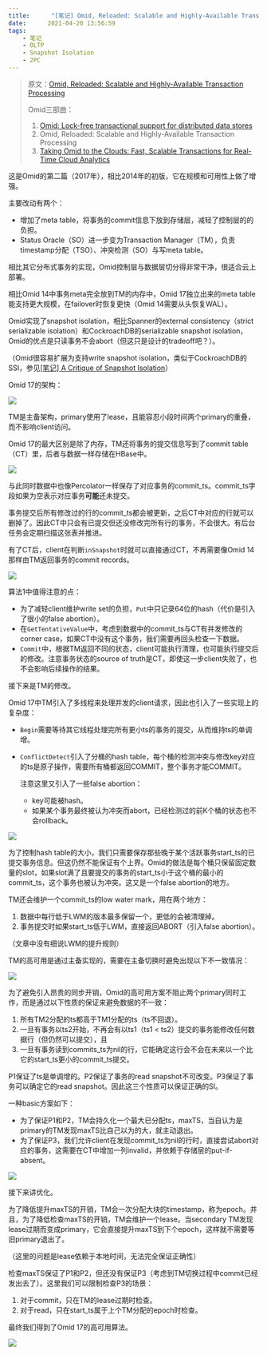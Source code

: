 ```yaml
---
title:      "[笔记] Omid, Reloaded: Scalable and Highly-Available Transaction Processing"
date:      2021-04-20 13:56:59
tags:
    - 笔记
    - OLTP
    - Snapshot Isolation
    - 2PC
---
```


> 原文：[Omid, Reloaded: Scalable and Highly-Available Transaction Processing](https://www.usenix.org/conference/fast17/technical-sessions/presentation/shacham)
>
> Omid三部曲：
> 1. [Omid: Lock-free transactional support for distributed data stores](/2021/04/17/omid-lock-free-transactional-support-for-distributed-data-stores)
> 2. Omid, Reloaded: Scalable and Highly-Available Transaction Processing
> 3. [Taking Omid to the Clouds: Fast, Scalable Transactions for Real-Time Cloud Analytics](/2021/04/21/taking-omid-to-the-clouds-fast-scalable-transactions-for-real-time-cloud-analytics)

这是Omid的第二篇（2017年），相比2014年的初版，它在规模和可用性上做了增强。

主要改动有两个：
- 增加了meta table，将事务的commit信息下放到存储层，减轻了控制层的的负担。
- Status Oracle（SO）进一步变为Transaction Manager（TM），负责timestamp分配（TSO）、冲突检测（SO）与写meta table。

相比其它分布式事务的实现，Omid控制层与数据层切分得非常干净，很适合云上部署。

相比Omid 14中事务meta完全放到TM的内存中，Omid 17独立出来的meta table能支持更大规模，在failover时恢复更快（Omid 14需要从头恢复WAL）。

Omid实现了snapshot isolation，相比Spanner的external consistency（strict serializable isolation）和CockroachDB的serializable snapshot isolation，Omid的优点是只读事务不会abort（但这只是设计的tradeoff吧？）。

（Omid很容易扩展为支持write snapshot isolation，类似于CockroachDB的SSI，参见[[笔记] A Critique of Snapshot Isolation](/2021/03/30/a-critique-of-snapshot-isolation)）

<!--more-->

Omid 17的架构：

![](/images/2021-04/omid-17-01.png)

TM是主备架构，primary使用了lease，且能容忍小段时间两个primary的重叠，而不影响client访问。

Omid 17的最大区别是除了内存，TM还将事务的提交信息写到了commit table（CT）里，后者与数据一样存储在HBase中。

![](/images/2021-04/omid-17-02.png)

与此同时数据中也像Percolator一样保存了对应事务的commit_ts。commit_ts字段如果为空表示对应事务**可能**还未提交。

事务提交后所有修改过的行的commit_ts都会被更新，之后CT中对应的行就可以删掉了。因此CT中只会有已提交但还没修改完所有行的事务，不会很大。有后台任务会定期扫描这张表并推进。

有了CT后，client在判断`inSnapshot`时就可以直接通过CT，不再需要像Omid 14那样由TM返回事务的commit records。

![](/images/2021-04/omid-17-03.png)

算法1中值得注意的点：
- 为了减轻client维护write set的负担，`Put`中只记录64位的hash（代价是引入了很小的false abortion）。
- 在`GetTentativeValue`中，考虑到数据中的commit_ts与CT有并发修改的corner case，如果CT中没有这个事务，我们需要再回头检查一下数据。
- `Commit`中，根据TM返回不同的状态，client可能执行清理，也可能执行提交后的修改。注意事务状态的source of truth是CT，即使这一步client失败了，也不会影响后续操作的结果。

接下来是TM的修改。

Omid 17中TM引入了多线程来处理并发的client请求，因此也引入了一些实现上的复杂度：
- `Begin`需要等待其它线程处理完所有更小ts的事务的提交，从而维持ts的单调增。
- `ConflictDetect`引入了分桶的hash table，每个桶的检测冲突与修改key对应的ts是原子操作，需要所有桶都返回COMMIT，整个事务才能COMMIT。
    
    注意这里又引入了一些false abortion：
    - key可能被hash。
    - 如果某个事务最终被认为冲突而abort，已经检测过的前K个桶的状态也不会rollback。

![](/images/2021-04/omid-17-04.png)

为了控制hash table的大小，我们只需要保存那些晚于某个活跃事务start_ts的已提交事务信息。但这仍然不能保证有个上界。Omid的做法是每个桶只保留固定数量的slot，如果slot满了且要提交的事务的start_ts小于这个桶的最小的commit_ts，这个事务也被认为冲突。这又是一个false abortion的地方。

TM还会维护一个commit_ts的low water mark，用在两个地方：
1. 数据中每行低于LWM的版本最多保留一个，更低的会被清理掉。
1. 事务提交时如果start_ts低于LWM，直接返回ABORT（引入false abortion）。

（文章中没有细说LWM的提升规则）

TM的高可用是通过主备实现的，需要在主备切换时避免出现以下不一致情况：

![](/images/2021-04/omid-17-05.png)

为了避免引入昂贵的同步开销，Omid的高可用方案不阻止两个primary同时工作，而是通过以下性质的保证来避免数据的不一致：
1. 所有TM2分配的ts都高于TM1分配的ts（ts不回退）。
1. 一旦有事务以ts2开始，不再会有以ts1（ts1 < ts2）提交的事务能修改任何数据行（但仍然可以提交），且
1. 一旦有事务读到commits_ts为nil的行，它能确定这行会不会在未来以一个比它的start_ts更小的commit_ts提交。

P1保证了ts是单调增的。P2保证了事务的read snapshot不可改变。P3保证了事务可以确定它的read snapshot。因此这三个性质可以保证正确的SI。

一种basic方案如下：
- 为了保证P1和P2，TM会持久化一个最大已分配ts，maxTS，当自认为是primary的TM发现maxTS比自己以为的大，就主动退出。
- 为了保证P3，我们允许client在发现commit_ts为nil的行时，直接尝试abort对应的事务，这需要在CT中增加一列invalid，并依赖于存储层的put-if-absent。

![](/images/2021-04/omid-17-06.png)

接下来讲优化。

为了降低提升maxTS的开销，TM会一次分配大块的timestamp，称为epoch。并且，为了降低检查maxTS的开销，TM会维护一个lease。当secondary TM发现lease过期而变成primary，它会直接提升maxTS到下个epoch，这样就不需要等旧primary退出了。

（这里的问题是lease依赖于本地时间，无法完全保证正确性）

检查maxTS保证了P1和P2，但还没有保证P3（考虑到TM切换过程中commit已经发出去了）。这里我们可以限制检查P3的场景：
1. 对于commit，只在TM的lease过期时检查。
1. 对于read，只在start_ts属于上个TM分配的epoch时检查。

最终我们得到了Omid 17的高可用算法。

![](/images/2021-04/omid-17-07.png)